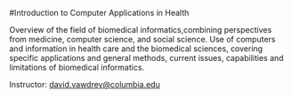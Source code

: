 #Introduction to Computer Applications in Health

Overview of the field of biomedical informatics,combining perspectives from medicine, computer science, and social science. Use of computers and information in health care and the biomedical sciences, covering specific applications and general methods, current issues, capabilities and limitations of biomedical informatics.

Instructor: david.vawdrey@columbia.edu


